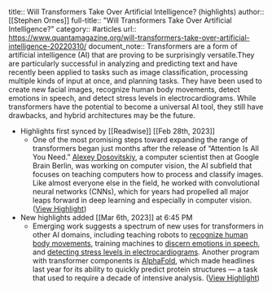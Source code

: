 title:: Will Transformers Take Over Artificial Intelligence? (highlights)
author:: [[Stephen Ornes]]
full-title:: "Will Transformers Take Over Artificial Intelligence?"
category:: #articles
url:: https://www.quantamagazine.org/will-transformers-take-over-artificial-intelligence-20220310/
document_note:: Transformers are a form of artificial intelligence (AI) that are proving to be surprisingly versatile.They are particularly successful in analyzing and predicting text and have recently been applied to tasks such as image classification, processing multiple kinds of input at once, and planning tasks. They have been used to create new facial images, recognize human body movements, detect emotions in speech, and detect stress levels in electrocardiograms. While transformers have the potential to become a universal AI tool, they still have drawbacks, and hybrid architectures may be the future.

- Highlights first synced by [[Readwise]] [[Feb 28th, 2023]]
	- One of the most promising steps toward expanding the range of transformers began just months after the release of “Attention Is All You Need.” [Alexey Dosovitskiy](https://scholar.google.de/citations?user=FXNJRDoAAAAJ&hl=en), a computer scientist then at Google Brain Berlin, was working on computer vision, the AI subfield that focuses on teaching computers how to process and classify images. Like almost everyone else in the field, he worked with convolutional neural networks (CNNs), which for years had propelled all major leaps forward in deep learning and especially in computer vision. ([View Highlight](https://read.readwise.io/read/01gtbs11rfye8rmsbegezpsnrt))
- New highlights added [[Mar 6th, 2023]] at 6:45 PM
	- Emerging work suggests a spectrum of new uses for transformers in other AI domains, including teaching robots to [recognize human body movements](https://arxiv.org/abs/2202.11423), training machines to [discern emotions in speech](https://arxiv.org/abs/2202.08974), and [detecting stress levels in electrocardiograms](https://arxiv.org/abs/2108.09737). Another program with transformer components is [AlphaFold](https://www.nature.com/articles/s41586-021-03819-2), which made headlines last year for its ability to quickly predict protein structures — a task that used to require a decade of intensive analysis. ([View Highlight](https://read.readwise.io/read/01gtbtq9ck87aarc5h4exqwnbm))